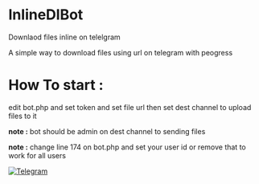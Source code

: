 # InlineDlBot
Downlaod files inline on telelgram

A simple way to download files using url on telegram with peogress

# How To start :
edit bot.php and set token and set file url then set dest channel to upload files to it

**note :** bot should be admin on dest channel to sending files

**note :** change line 174 on bot.php and set your user id or remove that to work for all users

[![Telegram](http://trellobot.doomdns.org/telegrambadge.svg)](https://telegram.me/smostafaaz)

